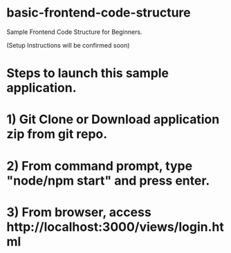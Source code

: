 # basic-frontend-code-structure
Sample Frontend Code Structure for Beginners. 

(Setup Instructions will be confirmed soon)

# Steps to launch this sample application.

# 1) Git Clone or Download application zip from git repo.

# 2) From command prompt, type "node/npm start" and press enter.

# 3) From browser, access http://localhost:3000/views/login.html
